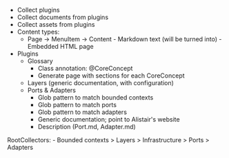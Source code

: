 - Collect plugins
- Collect documents from plugins
- Collect assets from plugins
- Content types:
    - Page
        -> MenuItem
        -> Content
            - Markdown text (will be turned into)
            - Embedded HTML page
- Plugins
    - Glossary
        - Class annotation: @CoreConcept
        - Generate page with sections for each CoreConcept
    - Layers (generic documentation, with configuration)
    - Ports & Adapters
        - Glob pattern to match bounded contexts
        - Glob pattern to match ports
        - Glob pattern to match adapters
        - Generic documentation; point to Alistair's website
        - Description (Port.md, Adapter.md)

RootCollectors:
    - Bounded contexts
      > Layers
        > Infrastructure
          > Ports
            > Adapters

